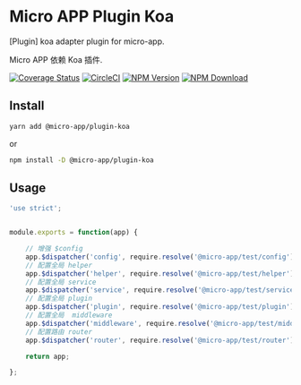 # Micro APP Plugin Koa

[Plugin] koa adapter plugin for micro-app.

Micro APP 依赖 Koa 插件.

[![Coverage Status][Coverage-img]][Coverage-url]
[![CircleCI][CircleCI-img]][CircleCI-url]
[![NPM Version][npm-img]][npm-url]
[![NPM Download][download-img]][download-url]

[Coverage-img]: https://coveralls.io/repos/github/MicroAppJS/MicroApp-plugin-koa/badge.svg?branch=master
[Coverage-url]: https://coveralls.io/github/MicroAppJS/MicroApp-plugin-koa?branch=master
[CircleCI-img]: https://circleci.com/gh/MicroAppJS/MicroApp-plugin-koa/tree/master.svg?style=svg
[CircleCI-url]: https://circleci.com/gh/MicroAppJS/MicroApp-plugin-koa/tree/master
[npm-img]: https://img.shields.io/npm/v/@micro-app/plugin-koa.svg?style=flat-square
[npm-url]: https://npmjs.org/package/@micro-app/plugin-koa
[download-img]: https://img.shields.io/npm/dm/@micro-app/plugin-koa.svg?style=flat-square
[download-url]: https://npmjs.org/package/@micro-app/plugin-koa

## Install

```sh
yarn add @micro-app/plugin-koa
```

or

```sh
npm install -D @micro-app/plugin-koa
```

## Usage

```js
'use strict';


module.exports = function(app) {

    // 增强 $config
    app.$dispatcher('config', require.resolve('@micro-app/test/config'));
    // 配置全局 helper
    app.$dispatcher('helper', require.resolve('@micro-app/test/helper'));
    // 配置全局 service
    app.$dispatcher('service', require.resolve('@micro-app/test/service'));
    // 配置全局 plugin
    app.$dispatcher('plugin', require.resolve('@micro-app/test/plugin'));
    // 配置全局  middleware
    app.$dispatcher('middleware', require.resolve('@micro-app/test/middleware'));
    // 配置路由 router
    app.$dispatcher('router', require.resolve('@micro-app/test/router'));

    return app;

};

```